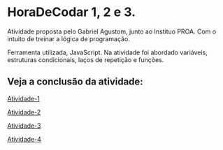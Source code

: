 # HoraDeCodar 1, 2 e 3.
<p>Atividade proposta pelo Gabriel Agustom, junto ao Instituo PROA. Com o intuito de treinar a lógica de programação.</p>
<p>Ferramenta utilizada, JavaScript. Na atividade foi abordado variáveis, estruturas condicionais, laços de repetição e funções.</p>

<h2>Veja a conclusão da atividade:</h2>
<p><a href="HoraDeCodar-1">Atividade-1</a></p>
<p><a href="HoraDeCodar-2">Atividade-2</a></p>
<p><a href="HoraDeCodar-3">Atividade-3</a></p>
<p><a href="HoraDeCodar-4">Atividade-4</a></p>
